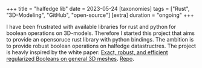 +++
title = "halfedge lib"
date = 2023-05-24
[taxonomies]
tags = ["Rust", "3D-Modeling", "GitHub", "open-source"]
[extra]
duration = "ongoing"
+++

I have been frustrated with available libraries for rust and python for boolean operations on 3D-models.
Therefore I started this project that aims to provide an opensoruce rust library with python bindings. The ambition is to provide robust boolean operations on halfedge datastructres.
The project is heavly inspired by the white paper: [Exact, robust, and efficient regularized Booleans on general 3D meshes](https://www.sciencedirect.com/science/article/pii/S0898122115003028).
[Repo](https://github.com/GlennWSo/halfedge). 

